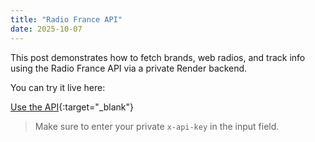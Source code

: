 ```yaml
---
title: "Radio France API"
date: 2025-10-07
---
```


This post demonstrates how to fetch brands, web radios, and track info using the Radio France API via a private Render backend.

You can try it live here:

[Use the API](/github_skills_pages/api/api_radiofrance.html){:target="_blank"}

> Make sure to enter your private `x-api-key` in the input field.
